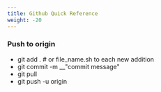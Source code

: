 ```yaml
---
title: Github Quick Reference
weight: -20
---
```


### Push to origin
- git add . # or file_name.sh to each new addition
- git commit -m __"commit message"
- git pull
- git push -u origin
